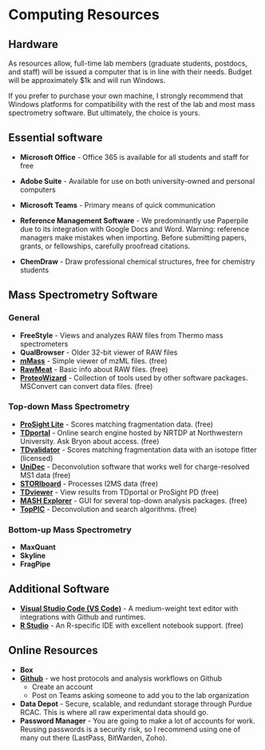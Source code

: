# Computing Resources

## Hardware

As resources allow, full-time lab members (graduate students, postdocs, and staff) will be issued a computer that is in line with their needs. Budget will be approximately $1k and will run Windows.

If you prefer to purchase your own machine, I strongly recommend that Windows platforms for compatibility with the rest of the lab and most mass spectrometry software. But ultimately, the choice is yours.

## Essential software

- **Microsoft Office** - Office 365 is available for all students and staff for free
- **Adobe Suite** - Available for use on both university-owned and personal computers
- **Microsoft Teams** - Primary means of quick communication
- **Reference Management Software** - We predominantly use Paperpile due to its integration with Google Docs and Word. Warning: reference managers make mistakes when importing. Before submitting papers, grants, or fellowships, carefully proofread citations.

- **ChemDraw** - Draw professional chemical structures, free for chemistry students

## Mass Spectrometry Software

### General

- **FreeStyle** - Views and analyzes RAW files from Thermo mass spectrometers
- **QualBrowser** - Older 32-bit viewer of RAW files
- [**mMass**](http://www.mmass.org/) - Simple viewer of mzML files. (free)
- [**RawMeat**](https://proteomicsresource.washington.edu/protocols06/) - Basic info about RAW files. (free)
- [**ProteoWizard**](https://proteowizard.sourceforge.io/) - Collection of tools used by other software packages. MSConvert can convert data files. (free)

### Top-down Mass Spectrometry

- [**ProSight Lite**](http://prosightlite.northwestern.edu/) - Scores matching fragmentation data. (free)
- [**TDportal**](https://portal.nrtdp.northwestern.edu/) - Online search engine hosted by NRTDP at Northwestern University. Ask Bryon about access. (free)
- [**TDvalidator**](https://www.proteinaceous.net/tdvalidator) - Scores matching fragmentation data with an isotope fitter (licensed)
- [**UniDec**](https://github.com/michaelmarty/UniDec) - Deconvolution software that works well for charge-resolved MS1 data (free)
- [**STORIboard**](https://www.proteinaceous.net/storiboard) - Processes I2MS data (free)
- [**TDviewer**](http://tdviewer2.northwestern.edu/) - View results from TDportal or ProSight PD (free)
- [**MASH Explorer**](https://labs.wisc.edu/gelab/software.html) - GUI for several top-down analysis packages. (free)
- [**TopPIC**](https://www.toppic.org/software/toppic/index.html) - Deconvolution and search algorithms. (free)

### Bottom-up Mass Spectrometry

- **MaxQuant**
- **Skyline**
- **FragPipe**

## Additional Software

- [**Visual Studio Code (VS Code)**](https://code.visualstudio.com/) - A medium-weight text editor with integrations with Github and runtimes.
- [**R Studio**](https://www.rstudio.com/) - An R-specific IDE with excellent notebook support. (free)

## Online Resources

- **Box**
- [**Github**](https://github.com/drown-lab) - we host protocols and analysis workflows on Github
  - Create an account
  - Post on Teams asking someone to add you to the lab organization
- **Data Depot** - Secure, scalable, and redundant storage through Purdue RCAC. This is where all raw experimental data should go.
- **Password Manager** - You are going to make a lot of accounts for work. Reusing passwords is a security risk, so I recommend using one of many out there (LastPass, BitWarden, Zoho).
